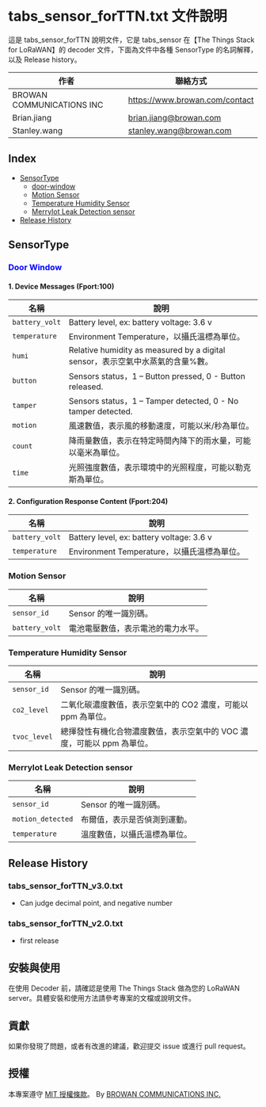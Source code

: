 



# tabs_sensor_forTTN.txt 文件說明

這是 tabs_sensor_forTTN 說明文件，它是 tabs_sensor 在【The Things Stack for LoRaWAN】的 decoder 文件，下面為文件中各種 SensorType 的名詞解釋，以及 Release history。

| 作者            | 聯絡方式                                             |
|----------------|--------------------------------------------------|
|BROWAN COMMUNICATIONS INC|https://www.browan.com/contact|
|Brian.jiang|brian.jiang@browan.com|
|Stanley.wang|stanley.wang@browan.com|


## Index

- [SensorType](#sensortype)
    - [door-window](#door-window)
    - [Motion Sensor](#motion-sensor)
    - [Temperature Humidity Sensor](#temperature-humidity-sensor)
    - [MerryIot Leak Detection sensor](#merryiot-leak-detection-sensor)
- [Release History](#release-history)

## SensorType

### <span style="color: blue">Door Window</span>
#### 1. Device Messages (Fport:100)
| 名稱            | 說明                                             |
|----------------|--------------------------------------------------|
| `battery_volt`    | Battery level, ex: battery voltage: 3.6 v   |
| `temperature`  | Environment Temperature，以攝氏溫標為單位。                        |
| `humi`     | Relative humidity as measured by a digital sensor，表示空氣中水蒸氣的含量%數。                  |
| `button`     | Sensors status，1 – Button pressed, 0 - Button released.            |
| `tamper`     | Sensors status，1 – Tamper detected, 0 - No tamper detected.        |
| `motion`   | 風速數值，表示風的移動速度，可能以米/秒為單位。          |
| `count`     | 降雨量數值，表示在特定時間內降下的雨水量，可能以毫米為單位。 |
| `time`  | 光照強度數值，表示環境中的光照程度，可能以勒克斯為單位。     |

#### 2. Configuration Response Content (Fport:204)
| 名稱            | 說明                                             |
|----------------|--------------------------------------------------|
| `battery_volt`    | Battery level, ex: battery voltage: 3.6 v   |
| `temperature`  | Environment Temperature，以攝氏溫標為單位。                        |

### Motion Sensor
| 名稱              | 說明                                     |
|------------------|------------------------------------------|
| `sensor_id`      | Sensor 的唯一識別碼。                     |
| `battery_volt`   | 電池電壓數值，表示電池的電力水平。           |

### Temperature Humidity Sensor 

| 名稱          | 說明                                         |
|--------------|----------------------------------------------|
| `sensor_id`  | Sensor 的唯一識別碼。                         |
| `co2_level`  | 二氧化碳濃度數值，表示空氣中的 CO2 濃度，可能以 ppm 為單位。|
| `tvoc_level` | 總揮發性有機化合物濃度數值，表示空氣中的 VOC 濃度，可能以 ppm 為單位。|

### MerryIot Leak Detection sensor

| 名稱              | 說明                                                |
|------------------|---------------------------------------------------|
| `sensor_id`      | Sensor 的唯一識別碼。                                |
| `motion_detected`| 布爾值，表示是否偵測到運動。                         |
| `temperature`    | 溫度數值，以攝氏溫標為單位。                          |


## Release History

### tabs_sensor_forTTN_v3.0.txt
- Can judge decimal point, and negative number

### tabs_sensor_forTTN_v2.0.txt

-  first release

## 安裝與使用

在使用 Decoder 前，請確認是使用 The Things Stack 做為您的 LoRaWAN server。具體安裝和使用方法請參考專案的文檔或說明文件。

## 貢獻

如果你發現了問題，或者有改進的建議，歡迎提交 issue 或進行 pull request。

## 授權

本專案遵守 [MIT 授權條款](LICENSE)。
By [BROWAN COMMUNICATIONS INC.](https://www.browan.com/tw)